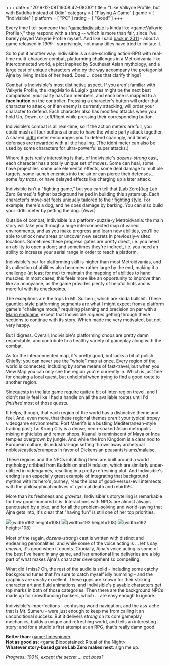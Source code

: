 +++
date = "2019-12-08T19:08:42-08:00"
title = "Like Valkyrie Profile, but with Buddha instead of Odin"
category = [ "Playing A Game" ]
game = [ "Indivisible" ]
platform = [ "PC" ]
rating = [ "Good" ]
+++

Every time I tell someone that "<game:Indivisible> is kinda like <game:Valkyrie Profile>," they respond with a shrug -- which is more than fair, since I've barely played Valkyrie Profile myself.  And like I said [back in 2011]($SiteBaseURL$2011/06/19/valkyrie-profile-3/) - about a game released in <i>1999</i> - surprisingly, not many titles have tried to imitate it.

So to put it another way: Indivisible is a side-scrolling action-RPG with real-time multi-character combat, platforming challenges in a Metroidvania-like interconnected world, a plot inspired by Southeast Asian mythology, and a large cast of unique characters who by the way accompany the protagonist Ajna by living inside of her head.  Does ... does that clarify things?

Combat is Indivisible's most distinctive aspect.  If you aren't familiar with Valkyrie Profile, the <tag:Mario & Luigi> games might be the next best comparison: your party has four members, and each one is mapped to a <b>face button</b> on the controller.  Pressing a character's button will order that character to attack, or if an enemy is currently attacking, will order your character to defend.  Each character also has modified attacks when you hold Up, Down, or Left/Right while pressing their corresponding button.

Indivisible's combat is all real-time, so if the action meters are full, you could mash all four buttons at once to have the whole party attack together.  A shared <a href="https://en.wikipedia.org/wiki/%E1%B9%9Addhi">iddhi</a> meter encourages you to defend sparingly, and timely defenses are rewarded with a little healing.  (The iddhi meter can also be used by some characters for ultra-powerful super attacks.)

Where it gets really interesting is that, of Indivisible's <i>dozens-strong</i> cast, each character has a totally unique set of moves.  Some can heal, some have projectiles, some use elemental effects, some deal damage to multiple targets, some launch enemies into the air or can pierce their defenses... some <i>lay traps</i>, or have delayed effects like charging up a later attack.

Indivisible isn't a "fighting game," but you can tell that [Lab Zero](tag:Lab Zero Games)'s fighter background helped in building this system up.  Each character's move-set feels uniquely tailored to their fighting style.  For example, there's a dog, and he does damage by barking.  You can also build your iddhi meter by petting the dog.  (Aww.)

Outside of combat, Indivisible is a platform-puzzle-y Metroidvania: the main story will take you through a huge interconnected map of varied environments, and as you make progress and learn new abilities, you'll be able to unlock new areas or uncover new secrets in previously-visited locations.  Sometimes these progress gates are pretty direct, i.e. you need an ability to open a door; and sometimes they're indirect, i.e. you need an ability to increase your aerial range in order to reach a platform.

Indivisible's bar for platforming skill is higher than most Metroidvanias, and its collection of abilities also becomes rather large by the end, making it a challenge (at least for me) to maintain the mapping of abilities to hand muscles.  In most cases, this feels more like an opportunity to improve than like an annoyance, as the game provides plenty of helpful hints and is merciful with its checkpoints.

The exceptions are the trips to Mt. Sumeru, which are kinda bullshit.  These gauntlet-style platforming segments are what I might expect from a platform game's "challenge mode," requiring planning and precision on par with a [Mario endgame]($SiteBaseURL$2010/05/29/super-mario-galaxy-2-9/), except that Indivisible <i>requires</i> getting through these sections to continue with its story.  Which made me very motivated, but not very happy.

But I digress.  Overall, Indivisible's platforming chops are pretty damn respectable, and contribute to a healthy variety of gameplay along with the combat.

As for the interconnected map, it's pretty good, but lacks a bit of polish.  Chiefly: you can never see the "whole" map at once.  Every region of the world is connected, including by some means of fast-travel, but when you View Map you can only see the region you're currently in.  Which is just fine for chasing a local quest, but unhelpful when trying to find a good route to another region.

Sidequests in the late game require quite a bit of inter-region travel, and I didn't really feel like I had a handle on all the available routes until I'd <i>finished</i> most of those quests.

It helps, though, that each region of the world has a distinctive theme and feel.  And, even more, that these regional themes <i>aren't</i> your typical tropey videogame environments.  Port Maerifa is a bustling Mediterranean-style trading post; Tai Krung City is a dense, neon-soaked Asian metropolis mixing nightclubs and ramen shops; Kaanul is reminiscent of Maya or Inca temples overgrown by jungle.  And while the Iron Kingdom is a clear nod to European culture, its industrial-age setting throws away archetypal nobles/castles/crumpets in favor of Dickensian peasants/slums/malaise.

These regions and the NPCs inhabiting them are built around a world mythology cribbed from Buddhism and Hinduism, which are similarly under-utilized in videogames, resulting in a pretty refreshing plot.  And Indivisible's ending is an especially great example of integrating that background mythos with its hero's journey, >!as the idea of good-versus-evil intersects with the philosophical motives of cyclical death and rebirth!<.

More than its freshness and <i>gravitas</i>, Indivisible's storytelling is remarkable for how good-humored it is.  Interactions with NPCs are almost always punctuated by a joke, and for all the problem-solving and world-saving that Ajna gets into, it's clear that "having fun" is still one of her top priorities.

![]($SiteBaseURL$indivisible_1.jpg){width=192 height=108} ![]($SiteBaseURL$indivisible_2.jpg){width=192 height=108} ![]($SiteBaseURL$indivisible_3.jpg){width=192 height=108}

Most of the (again, <i>dozens-strong</i>) cast is written with distinct and endearing personalities, and while some of the voice acting is ... let's say <i>uneven</i>, it's good when it counts.  Crucially, Ajna's voice acting is some of the best I've heard in any game, and her emotional line deliveries are a big part of what makes Ajna's character development so compelling.

What did I miss?  Oh, the rest of the audio is solid - including some catchy background tunes that I'm sure to catch myself idly humming - and the graphics are <i>mostly</i> excellent.  These guys are known for their striking character art and fluid animations, and Indivisible's playable characters get top marks in both of those categories.  Then there are the background NPCs made up for crowdfunding backers, which ... are easy enough to ignore.

Indivisible's imperfections - confusing world navigation, and the ass-ache that is Mt. Sumeru - were just enough to keep me from calling it an unconditional success.  But it delivers <i>strong</i> on its core gameplay mechanics, builds a unique and refreshing world, and tells an interesting story; and for a studio's first attempt at an RPG, that's really damn good.

<b>Better than</b>: <game:Timespinner>  
<b>Not as good as</b>: <game:Bloodstained: Ritual of the Night>  
<b>Whatever story-based game Lab Zero makes next</b>: sign me up.

<i>Progress: 100%, except the secret ... cat boss?</i>
